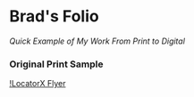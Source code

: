 # Brad's Folio		
_Quick Example of My Work From Print to Digital_

### Original Print Sample
[!LocatorX Flyer](https://github.com/iambradblackburn/folio/blob/master/LocatorX-Option1.svg)
